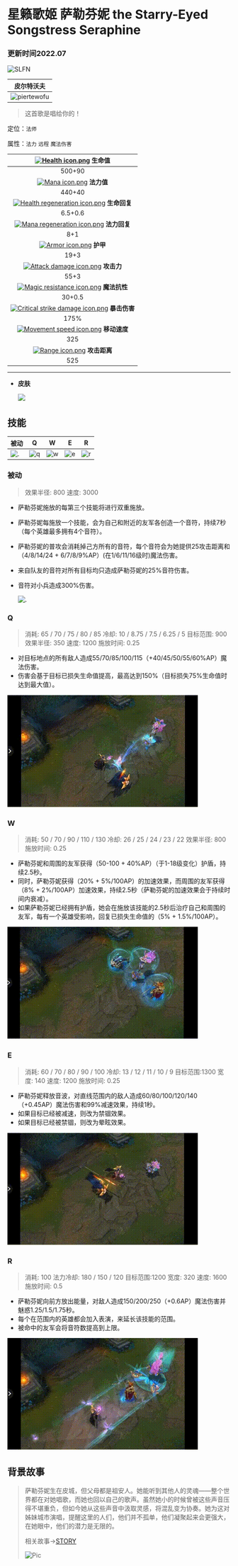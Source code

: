 # 星籁歌姬 萨勒芬妮 the Starry-Eyed Songstress Seraphine

### 更新时间2022.07

![SLFN](https://ddragon.leagueoflegends.com/cdn/img/champion/splash/Seraphine_0.jpg)

|                                    皮尔特沃夫                                    |
| :-------------------------------------------------------------------------------: |
| ![piertewofu](https://game.gtimg.cn/images/lol/universe/images/piltover_emblem.png) |

> 这首歌是唱给你的！

定位：`法师`

属性：`法力` `远程` `魔法伤害`

|                                       [![Health icon.png](https://static.wikia.nocookie.net/leagueoflegends/images/1/17/Health_icon.png/revision/latest/scale-to-width-down/14?cb=20170515203537)](https://leagueoflegends.fandom.com/zh/wiki/Health "Health") 生命值                                       |
| :-------------------------------------------------------------------------------------------------------------------------------------------------------------------------------------------------------------------------------------------------------------------------------------------------: |
|                                                                                                                                               500+90                                                                                                                                               |
|                                      [![Mana icon.png](https://static.wikia.nocookie.net/leagueoflegends/images/8/8b/Mana_icon.png/revision/latest/scale-to-width-down/14?cb=20170515203540)](https://leagueoflegends.fandom.com/zh/wiki/Mana "Mana") **法力值**                                      |
|                                                                                                                                               440+40                                                                                                                                               |
|       [![Health regeneration icon.png](https://static.wikia.nocookie.net/leagueoflegends/images/3/31/Health_regeneration_icon.png/revision/latest/scale-to-width-down/14?cb=20170515203536)](https://leagueoflegends.fandom.com/zh/wiki/Health_regeneration "Health regeneration") **生命回复**       |
|                                                                                                                                               6.5+0.6                                                                                                                                               |
|           [![Mana regeneration icon.png](https://static.wikia.nocookie.net/leagueoflegends/images/0/0c/Mana_regeneration_icon.png/revision/latest/scale-to-width-down/14?cb=20170515203539)](https://leagueoflegends.fandom.com/zh/wiki/Mana_regeneration "Mana regeneration") **法力回复**           |
|                                                                                                                                                 8+1                                                                                                                                                 |
|                                     [![Armor icon.png](https://static.wikia.nocookie.net/leagueoflegends/images/f/f0/Armor_icon.png/revision/latest/scale-to-width-down/14?cb=20170515203442)](https://leagueoflegends.fandom.com/zh/wiki/Armor "Armor") **护甲**                                     |
|                                                                                                                                                19+3                                                                                                                                                |
|                           [![Attack damage icon.png](https://static.wikia.nocookie.net/leagueoflegends/images/7/75/Attack_damage_icon.png/revision/latest/scale-to-width-down/14?cb=20170515203443)](https://leagueoflegends.fandom.com/zh/wiki/Health "Health") **攻击力**                           |
|                                                                                                                                                55+3                                                                                                                                                |
|             [![Magic resistance icon.png](https://static.wikia.nocookie.net/leagueoflegends/images/8/84/Magic_resistance_icon.png/revision/latest/scale-to-width-down/14?cb=20170515203539)](https://leagueoflegends.fandom.com/zh/wiki/Magic_resistance "Magic resistance") **魔法抗性**             |
|                                                                                                                                               30+0.5                                                                                                                                               |
| [![Critical strike damage icon.png](https://static.wikia.nocookie.net/leagueoflegends/images/0/0f/Critical_strike_damage_icon.png/revision/latest/scale-to-width-down/15?cb=20170515203445)](https://leagueoflegends.fandom.com/zh/wiki/Critical_strike_chance "Critical strike chance") **暴击伤害** |
|                                                                                                                                                175%                                                                                                                                                |
|                 [![Movement speed icon.png](https://static.wikia.nocookie.net/leagueoflegends/images/e/ea/Movement_speed_icon.png/revision/latest/scale-to-width-down/14?cb=20170515203540)](https://leagueoflegends.fandom.com/zh/wiki/Movement_speed "Movement speed") **移动速度**                 |
|                                                                                                                                                 325                                                                                                                                                 |
|                                   [![Range icon.png](https://static.wikia.nocookie.net/leagueoflegends/images/1/13/Range_icon.png/revision/latest/scale-to-width-down/14?cb=20170715002053)](https://leagueoflegends.fandom.com/zh/wiki/Range "Range") **攻击距离**                                   |
|                                                                                                                                                 525                                                                                                                                                 |

---

- **皮肤**

  ![](https://pic1.zhimg.com/80/v2-fa75c2af8dae4b51f23d8d060c26cec4_720w.jpg)

## 技能

| 被动                                                                       | Q                                                                 | W                                                                 | E                                                                 | R                                                                 |
| -------------------------------------------------------------------------- | ----------------------------------------------------------------- | ----------------------------------------------------------------- | ----------------------------------------------------------------- | ----------------------------------------------------------------- |
| ![.](https://pic3.zhimg.com/80/v2-92168fe3f70ec68e6a9e1c74650164e6_720w.png) | ![q](https://game.gtimg.cn/images/lol/act/img/spell/SeraphineQ.png) | ![w](https://game.gtimg.cn/images/lol/act/img/spell/SeraphineW.png) | ![e](https://game.gtimg.cn/images/lol/act/img/spell/SeraphineE.png) | ![r](https://game.gtimg.cn/images/lol/act/img/spell/SeraphineR.png) |

###  被动

> 效果半径:  800 速度: 3000

* 萨勒芬妮施放的每第三个技能将进行双重施放。
* 萨勒芬妮每施放一个技能，会为自己和附近的友军各创造一个音符，持续7秒（每个英雄最多拥有4个音符）。
* 萨勒芬妮的普攻会消耗掉己方所有的音符，每个音符会为她提供25攻击距离和（4/8/14/24 + 6/7/8/9%AP）(在1/6/11/16级时)魔法伤害。
* 来自队友的音符对所有目标均只造成萨勒芬妮的25%音符伤害。
* 音符对小兵造成300%伤害。

  ![.](https://raw.githubusercontent.com/for-the-ionia/ROIT/main/SERAPHINE/help/1dc29e-2379-11eb-90e5-4ea13705a4c5.gif)

###  Q

> 消耗: 65 / 70 / 75 / 80 / 85
> 冷却: 10 / 8.75 / 7.5 / 6.25 / 5
> 目标范围: 900
> 效果半径:  350  速度: 1200  施放时间: 0.25

* 对目标地点的所有敌人造成55/70/85/100/115（+40/45/50/55/60%AP）魔法伤害。
* 伤害会基于目标已损失生命值提高，最高达到150%（目标损失75%生命值时达到最大值）。

![q](https://raw.githubusercontent.com/for-the-ionia/ROIT/main/SERAPHINE/help/q.gif)

###  W

> 消耗: 50 / 70 / 90 / 110 / 130
> 冷却: 26 / 25 / 24 / 23 / 22
> 效果半径:  800施放时间: 0.25

* 萨勒芬妮和周围的友军获得（50-100 + 40%AP）（于1-18级变化）护盾，持续2.5秒。
* 同时，萨勒芬妮获得（20% + 5%/100AP）的加速效果，而周围的友军获得（8% + 2%/100AP）加速效果，持续2.5秒（萨勒芬妮的加速效果会于持续时间内衰减）。
* 如果萨勒芬妮已经拥有护盾，她会在施放该技能的2.5秒后治疗自己和周围的友军，每有一个英雄受影响，回复已损失生命值的（5% + 1.5%/100AP）。

![w](https://raw.githubusercontent.com/for-the-ionia/ROIT/main/SERAPHINE/help/w.gif)

###  E

> 消耗: 60 / 70 / 80 / 90 / 100
> 冷却: 13 / 12 / 11 / 10 / 9
> 目标范围:1300 宽度:  140 速度: 1200 施放时间: 0.25

* 萨勒芬妮释放音波，对直线范围内的敌人造成60/80/100/120/140（+0.45AP）魔法伤害和99%减速效果，持续1秒。
* 如果目标已经被减速，则改为禁锢效果。
* 如果目标已经被禁锢，则改为晕眩效果。

![e](https://raw.githubusercontent.com/for-the-ionia/ROIT/main/SERAPHINE/help/e.gif)

###  R

> 消耗: 100 法力冷却: 180 / 150 / 120
> 目标范围:1200 宽度: 320 速度: 1600 施放时间: 0.5

* 萨勒芬妮向前方放出能量，对敌人造成150/200/250（+0.6AP）魔法伤害并魅惑1.25/1.5/1.75秒。
* 每个在范围内的英雄都会加入表演，来延长该技能的范围。
* 被命中的友军会将音符数提高到上限。

![r](https://raw.githubusercontent.com/for-the-ionia/ROIT/main/SERAPHINE/help/slR.gif)

## 背景故事

> 萨勒芬妮生在皮城，但父母都是祖安人。她能听到其他人的灵魂——整个世界都在对她唱歌，而她也回以自己的歌声。虽然她小的时候曾被这些声音压得不堪重负，但如今她从这些声音中汲取灵感，将混乱变为协奏。她为这对姊妹城市演唱，提醒这里的人们，他们并不孤单，他们凝聚起来会更强大，在她眼中，他们的潜力是无限的。
>
> 相关故事->[STORY](https://universe.leagueoflegends.com/en_US/story/seraphine-color-story/)
>
> ![Pic](https://images.contentstack.io/v3/assets/blt187521ff0727be24/bltff661946224e7ff9/60ee11a54cab5d36c00333b8/seraphine-color-splash.jpg)
